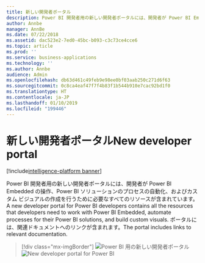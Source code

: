 ```yaml
---
title: 新しい開発者ポータル
description: Power BI 開発者用の新しい開発者ポータルには、開発者が Power BI Embedded の操作、Power BI ソリューションのプロセスの自動化、およびカスタム ビジュアルの作成を行うために必要なすべてのリソースが含まれます。
author: Annbe
manager: AnnBe
ms.date: 07/22/2018
ms.assetid: dac523e2-7ed0-45bc-b093-c3c73ce4cce6
ms.topic: article
ms.prod: ''
ms.service: business-applications
ms.technology: ''
ms.author: Annbe
audience: Admin
ms.openlocfilehash: db63d461c49feb9e98ee0bf03aab250c271d6f63
ms.sourcegitcommit: 0c8ca4eaf47f7f4b83f1b544b910e7cac92bd1f0
ms.translationtype: HT
ms.contentlocale: ja-JP
ms.lasthandoff: 01/10/2019
ms.locfileid: "199446"
---
```

# <a name="new-developer-portal"></a><span data-ttu-id="aeb2b-103">新しい開発者ポータル</span><span class="sxs-lookup"><span data-stu-id="aeb2b-103">New developer portal</span></span>

[!include[intelligence-platform banner](../../includes/intelligence-platform.md)]




<span data-ttu-id="aeb2b-104">Power BI 開発者用の新しい開発者ポータルには、開発者が Power BI Embedded の操作、Power BI ソリューションのプロセスの自動化、およびカスタム ビジュアルの作成を行うために必要なすべてのリソースが含まれています。</span><span class="sxs-lookup"><span data-stu-id="aeb2b-104">A new developer portal for Power BI developers contains all the resources that developers need to work with Power BI Embedded, automate processes for their Power BI solutions, and build custom visuals.</span></span> <span data-ttu-id="aeb2b-105">ポータルには、関連ドキュメントへのリンクが含まれます。</span><span class="sxs-lookup"><span data-stu-id="aeb2b-105">The portal includes links to relevant documentation.</span></span>

> [!div class="mx-imgBorder"]
> <span data-ttu-id="aeb2b-106">![](media/new-developer-portal-1.png "Power BI 用の新しい開発者ポータル")</span><span class="sxs-lookup"><span data-stu-id="aeb2b-106">![](media/new-developer-portal-1.png "New developer portal for Power BI")</span></span>

